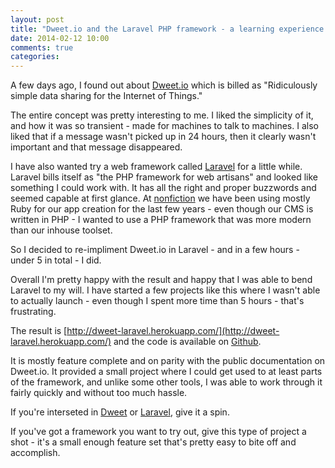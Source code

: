 ```yaml
---
layout: post
title: "Dweet.io and the Laravel PHP framework - a learning experience."
date: 2014-02-12 10:00
comments: true
categories: 
---
```


A few days ago, I found out about [Dweet.io](http://dweet.io/) which is billed as "Ridiculously simple data sharing for the Internet of Things."

The entire concept was pretty interesting to me. I liked the simplicity of it, and how it was so transient - made for machines to talk to machines. I also liked that if a message wasn't picked up in 24 hours, then it clearly wasn't important and that message disappeared.

I have also wanted try a web framework called [Laravel](http://laravel.com/) for a little while. Laravel bills itself as "the PHP framework for web artisans" and looked like something I could work with. It has all the right and proper buzzwords and seemed capable at first glance. At [nonfiction](http://www.nonfiction.ca) we have been using mostly Ruby for our app creation for the last few years - even though our CMS is written in PHP - I wanted to use a PHP framework that was more modern than our inhouse toolset.

So I decided to re-impliment Dweet.io in Laravel - and in a few hours - under 5 in total - I did.

Overall I'm pretty happy with the result and happy that I was able to bend Laravel to my will. I have started a few projects like this where I wasn't able to actually launch - even though I spent more time than 5 hours - that's frustrating.

The result is [http://dweet-laravel.herokuapp.com/](http://dweet-laravel.herokuapp.com/) and the code is available on [Github](https://github.com/darron/dweet-laravel).

It is mostly feature complete and on parity with the public documentation on Dweet.io. It provided a small project where I could get used to at least parts of the framework, and unlike some other tools, I was able to work through it fairly quickly and without too much hassle.

If you're interseted in [Dweet](http://dweet.io/) or [Laravel](http://laravel.com/), give it a spin.

If you've got a framework you want to try out, give this type of project a shot - it's a small enough feature set that's pretty easy to bite off and accomplish.